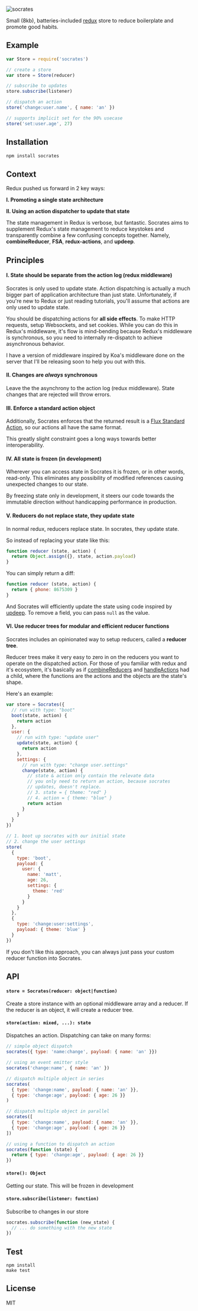 
  ![socrates](https://cldup.com/42vmtchht8.png)

  Small (8kb), batteries-included [redux](https://github.com/reactjs/redux) store to reduce boilerplate and promote good habits.

## Example

```js
var Store = require('socrates')

// create a store
var store = Store(reducer)

// subscribe to updates
store.subscribe(listener)

// dispatch an action
store('change:user.name', { name: 'an' })

// supports implicit set for the 90% usecase
store('set:user.age', 27)
```

## Installation

```bash
npm install socrates
```

## Context

Redux pushed us forward in 2 key ways:

  **I. Promoting a single state architecture**

  **II. Using an action dispatcher to update that state**

The state management in Redux is verbose, but fantastic. Socrates aims to supplement Redux's state management to reduce keystokes and transparently combine a few confusing concepts together. Namely, **combineReducer**, **FSA**, **redux-actions**, and **updeep**.

## Principles

#### I. State should be separate from the action log (redux middleware)

Socrates is only used to update state. Action dispatching is actually a much bigger part of application architecture than just state. Unfortunately, if you're new to Redux or just reading tutorials, you'll assume that actions are only used to update state.

You should be dispatching actions for **all side effects**. To make HTTP requests, setup Websockets, and set cookies. While you can do this in Redux's middleware, it's flow is mind-bending because Redux's middleware is synchronous, so you need to internally re-dispatch to achieve asynchronous behavior.

I have a version of middleware inspired by Koa's middleware done on the server that I'll be releasing soon to help you out with this.

#### II. Changes are *always* synchronous

Leave the the asynchrony to the action log (redux middleware). State changes that are rejected will throw errors.

#### III. Enforce a standard action object

Additionally, Socrates enforces that the returned result is a [Flux Standard Action](https://github.com/acdlite/flux-standard-action#actions), so our actions all have the same format.

This greatly slight constraint goes a long ways towards better interoperability.

#### IV. All state is frozen (in development)

Wherever you can access state in Socrates it is frozen, or in other words, read-only. This eliminates any possibility of modified references causing unexpected changes to our state.

By freezing state only in development, it steers our code towards the immutable direction without handicapping performance in production.

#### V. Reducers do not replace state, they update state

In normal redux, reducers replace state. In socrates, they update state.

So instead of replacing your state like this:

```js
function reducer (state, action) {
  return Object.assign({}, state, action.payload)
}
```

You can simply return a diff:

```js
function reducer (state, action) {
  return { phone: 8675309 }
}
```

And Socrates will efficiently update the state using code inspired by [updeep](https://github.com/substantial/updeep). To remove a field, you can pass `null` as the value.

#### VI. Use reducer trees for modular and efficient reducer functions

Socrates includes an opinionated way to setup reducers, called a **reducer tree**.

Reducer trees make it very easy to zero in on the reducers you want to operate on the dispatched action. For those of you familiar with redux and it's ecosystem, it's basically as if [combineReducers](http://redux.js.org/docs/api/combineReducers.html) and [handleActions](https://github.com/acdlite/redux-actions#handleactionsreducermap-defaultstate) had a child, where the functions are the actions and the objects are the state's shape.

Here's an example:

```js
var store = Socrates({
  // run with type: "boot"
  boot(state, action) {
    return action
  },
  user: {
    // run with type: "update user"
    update(state, action) {
      return action
    },
    settings: {
      // run with type: "change user.settings"
      change(state, action) {
        // state & action only contain the relevate data
        // you only need to return an action, because socrates
        // updates, doesn't replace.
        // 3. state = { theme: "red" }
        // 4. action = { theme: "blue" }
        return action
      }
    }
  }
})

// 1. boot up socrates with our initial state
// 2. change the user settings
store(
  {
    type: 'boot',
    payload: {
      user: {
        name: 'matt',
        age: 26,
        settings: {
          theme: 'red'
        }
      }
    }
  },
  {
    type: 'change:user:settings',
    payload: { theme: 'blue' }
  }
})
```

If you don't like this approach, you can always just pass your custom reducer function into Socrates.

## API

#### `store = Socrates(reducer: object|function)`

Create a store instance with an optional middleware array and a reducer.
If the reducer is an object, it will create a reducer tree.

#### `store(action: mixed, ...): state`

Dispatches an action. Dispatching can take on many forms:

```js
// simple object dispatch
socrates({ type: 'name:change', payload: { name: 'an' }})

// using an event emitter style
socrates('change:name', { name: 'an' })

// dispatch multiple object in series
socrates(
  { type: 'change:name', payload: { name: 'an' }},
  { type: 'change:age', payload: { age: 26 }}
)

// dispatch multiple object in parallel
socrates([
  { type: 'change:name', payload: { name: 'an' }},
  { type: 'change:age', payload: { age: 26 }}
])

// using a function to dispatch an action
socrates(function (state) {
  return { type: 'change:age', payload: { age: 26 }}
})
```

#### `store(): Object`

Getting our state. This will be frozen in development

#### `store.subscribe(listener: function)`

Subscribe to changes in our store

```js
socrates.subscribe(function (new_state) {
  // ... do something with the new state
})
```

## Test

```
npm install
make test
```

## License

MIT

